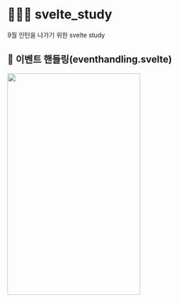 # 👩🏻‍💻 svelte_study
9월 인턴을 나가기 위한 svelte study

## 📌 이벤트 핸들링(eventhandling.svelte)
<img src="https://github.com/JooHyeonKim/svelte_study/assets/56497471/93c950a2-fb4a-4d1d-a5db-c8033375ceb1"  width="300" height="500"/>

